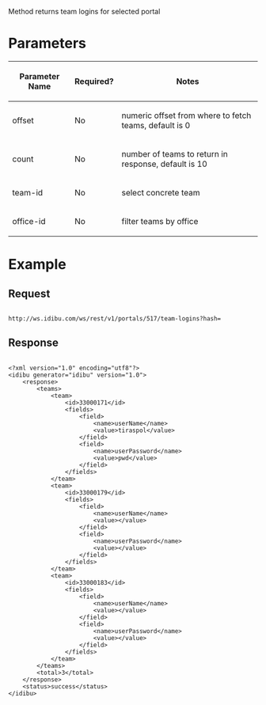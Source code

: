 <p>Method returns team logins for selected portal</p>
<h1>
	Parameters</h1>
<table cellpadding="2" cellspacing="0" class="t1" width="1084.0">
	<thead>
		<tr>
			<th class="td1" scope="col" valign="middle">
				<p class="p1"><b>Parameter Name</b></p>
			</th>
			<th class="td2" scope="col" valign="middle">
				<p class="p1"><b>Required?</b></p>
			</th>
			<th class="td3" scope="col" valign="middle">
				<p class="p1"><b>Notes</b></p>
			</th>
		</tr>
	</thead>
	<tbody>
		<tr>
			<td class="td1" valign="middle">
				<p class="p2">offset</p>
			</td>
			<td class="td2" valign="middle">
				<p class="p2">No</p>
			</td>
			<td class="td3" valign="middle">
				<p class="p2">numeric offset from where to fetch teams, default is 0</p>
			</td>
		</tr>
		<tr>
			<td class="td1" valign="middle">
				<p class="p2">count</p>
			</td>
			<td class="td2" valign="middle">
				<p class="p2">No</p>
			</td>
			<td class="td3" valign="middle">
				<p class="p2">number of teams to return in response, default is 10</p>
			</td>
		</tr>
		<tr>
			<td class="td1" valign="middle">
				<p class="p2">team-id</p>
			</td>
			<td class="td2" valign="middle">
				<p class="p2">No</p>
			</td>
			<td class="td3" valign="middle">
				<p class="p2">select concrete team</p>
			</td>
		</tr>
		<tr>
			<td class="td1" valign="middle">
				<p class="p2">office-id</p>
			</td>
			<td class="td2" valign="middle">
				<p class="p2">No</p>
			</td>
			<td class="td3" valign="middle">
				<p class="p2">filter teams by office</p>
			</td>
		</tr>
	</tbody>
</table>
<h1>
	Example</h1>
<h2>
	Request</h2>
<pre>
<code>
http://ws.idibu.com/ws/rest/v1/portals/517/team-logins?hash=<your hash>
</code></pre>
<h2>
	Response</h2>
<pre>
<code type="xml">
&lt;?xml version=&quot;1.0&quot; encoding=&quot;utf8&quot;?&gt;
&lt;idibu generator=&quot;idibu&quot; version=&quot;1.0&quot;&gt;
    &lt;response&gt;
        &lt;teams&gt;
            &lt;team&gt;
                &lt;id&gt;33000171&lt;/id&gt;
                &lt;fields&gt;
                    &lt;field&gt;
                        &lt;name&gt;userName&lt;/name&gt;
                        &lt;value&gt;tiraspol&lt;/value&gt;
                    &lt;/field&gt;
                    &lt;field&gt;
                        &lt;name&gt;userPassword&lt;/name&gt;
                        &lt;value&gt;pwd&lt;/value&gt;
                    &lt;/field&gt;
                &lt;/fields&gt;
            &lt;/team&gt;
            &lt;team&gt;
                &lt;id&gt;33000179&lt;/id&gt;
                &lt;fields&gt;
                    &lt;field&gt;
                        &lt;name&gt;userName&lt;/name&gt;
                        &lt;value&gt;&lt;/value&gt;
                    &lt;/field&gt;
                    &lt;field&gt;
                        &lt;name&gt;userPassword&lt;/name&gt;
                        &lt;value&gt;&lt;/value&gt;
                    &lt;/field&gt;
                &lt;/fields&gt;
            &lt;/team&gt;
            &lt;team&gt;
                &lt;id&gt;33000183&lt;/id&gt;
                &lt;fields&gt;
                    &lt;field&gt;
                        &lt;name&gt;userName&lt;/name&gt;
                        &lt;value&gt;&lt;/value&gt;
                    &lt;/field&gt;
                    &lt;field&gt;
                        &lt;name&gt;userPassword&lt;/name&gt;
                        &lt;value&gt;&lt;/value&gt;
                    &lt;/field&gt;
                &lt;/fields&gt;
            &lt;/team&gt;
        &lt;/teams&gt;
        &lt;total&gt;3&lt;/total&gt;
    &lt;/response&gt;
    &lt;status&gt;success&lt;/status&gt;
&lt;/idibu&gt;
</code></pre>
